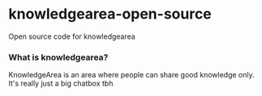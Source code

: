 # knowledgearea-open-source
Open source code for knowledgearea
### What is knowledgearea?
KnowledgeArea is an area where people can share good knowledge only.
It's really just a big chatbox tbh
### 
